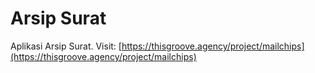 # Arsip Surat

Aplikasi Arsip Surat. 
Visit: [https://thisgroove.agency/project/mailchips](https://thisgroove.agency/project/mailchips)
